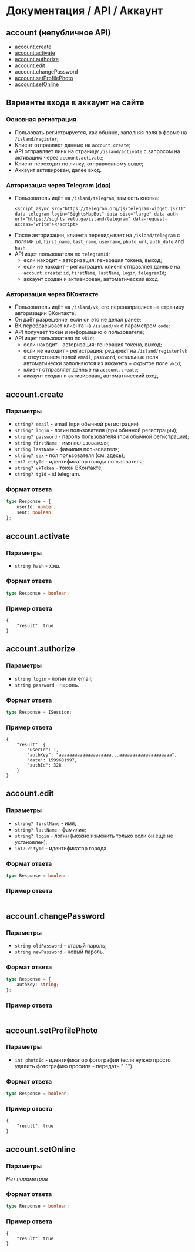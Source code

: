 # Документация / API / Аккаунт
## account (непубличное API)
* [account.create](#accountcreate)
* [account.activate](#accountactivate)
* [account.authorize](#accountauthorize)
* account.edit
* account.changePassword
* [account.setProfilePhoto](#accountsetprofilephoto)
* [account.setOnline](#accountsetonline)

## Варианты входа в аккаунт на сайте
### Основная регистрация
* Пользовать регистрируется, как обычно, заполняя поля в форме на `/island/register`;
* Клиент отправляет данные на `account.create`;
* API отправляет линк на страницу `/island/activate` с запросом на активацию через `account.activate`;
* Клиент переходит по линку, отправленному выше;
* Аккаунт активирован, далее вход.

### Авторизация через Telegram [[doc](https://core.telegram.org/widgets/login)]
* Пользователь идёт на `/island/telegram`, там есть кнопка:
  ```
  <script async src="https://telegram.org/js/telegram-widget.js?11" data-telegram-login="SightsMapBot" data-size="large" data-auth-url="https://sights.velu.ga/island/telegram" data-request-access="write"></script>
  ```
* После авторизации, клиента перекидывает на `/island/telegram` с полями `id`, `first_name`, `last_name`, `username`, `photo_url`, `auth_date` and `hash`.
* API ищет пользователя по `telegramId`;
    * если находит - авторизация: генерация токена, выход;
    * если не находит - регистрация: клиент отправляет данные на `account.create`: `id`, `firstName`, `lastName`, `login`, `telegramId`;
    * аккаунт создан и активирован, автоматический вход.

### Авторизация через ВКонтакте
* Пользователь идёт на `/island/vk`, его перенаправляет на страницу авторизации ВКонтакте;
* Он даёт разрешение, если он это не делал ранее;
* ВК перебрасывает клиента на `/island/vk` с параметром `code`;
* API получает токен и информацию о пользователе;
* API ищет пользователя по `vkId`;
    * если находит - авторизация: генерация токена, выход;
    * если не находит - регистрация: редирект на `/island/register?vk` с отсутствием полей `email`, `password`, остальные поля автоматически заполняются из аккаунта + скрытое поле `vkId`;
    * клиент отправляет данные на `account.create`;
    * аккаунт создан и активирован, автоматический вход.

## account.create
### Параметры
* `string? email` - email (при обычной регистрации) 
* `string? login` - логин пользователя (при обычной регистрации);
* `string? password` - пароль пользователя (при обычной регистрации);
* `string firstName` - имя пользователя;
* `string lastName` - фамилия пользователя;
* `string? sex` - пол пользователя (см. [здесь](methods-users.md#sex));
* `int? cityId` - идентификатор города пользователя;
* `string? vkToken` - токен ВКонтакте;
* `string? tgId` - id telegram.

### Формат ответа
```ts
type Response = {
    userId: number;
    sent: boolean;
};
```

## account.activate
### Параметры
* `string hash` - хэш.

### Формат ответа
```ts
type Response = boolean;
```

### Пример ответа
```json5
{
    "result": true
}
```

## account.authorize
### Параметры
* `string login` - логин или email;
* `string password` - пароль.

### Формат ответа
```ts
type Response = ISession;
```

### Пример ответа
```json5
{
    "result": {
        "userId": 1,
        "authKey": "aaaaaaaaaaaaaaaaaaaa...aaaaaaaaaaaaaaaaaaaa",
        "date": 1599601997,
        "authId": 328
    }
}
```

## account.edit
### Параметры
* `string? firstName` - имя;
* `string? lastName` - фамилия;
* `string? login` - логин (можно изменить только если он ещё не установлен);
* `int? cityId` - идентификатор города.

### Формат ответа
```ts
type Response = boolean;
```

### Пример ответа
```json5

```

## account.changePassword
### Параметры
* `string oldPassword` - старый пароль;
* `string newPassword` - новый пароль.

### Формат ответа
```ts
type Response = {
    authKey: string;
};
```

### Пример ответа
```json5

```

## account.setProfilePhoto
### Параметры
* `int photoId` - идентификатор фотографии (если нужно просто удалить фотографию профиля - передать "-1").

### Формат ответа
```ts
type Response = boolean;
```

### Пример ответа
```json5
{
    "result": true
}
```

## account.setOnline
### Параметры
_Нет параметров_

### Формат ответа
```ts
type Response = boolean;
```

### Пример ответа
```json5
{
    "result": true
}
```
